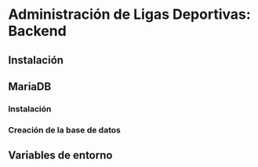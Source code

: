# Administración de Ligas Deportivas: Backend

## Instalación

## MariaDB

### Instalación

### Creación de la base de datos

## Variables de entorno
